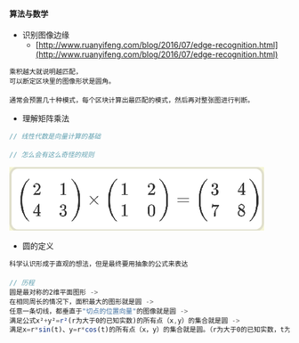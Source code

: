#### 算法与数学

* 识别图像边缘
  * [http://www.ruanyifeng.com/blog/2016/07/edge-recognition.html](http://www.ruanyifeng.com/blog/2016/07/edge-recognition.html)

```js
乘积越大就说明越匹配，
可以断定区块里的图像形状是圆角。

通常会预置几十种模式，每个区块计算出最匹配的模式，然后再对整张图进行判断。
```

* 理解矩阵乘法

```js
// 线性代数是向量计算的基础

// 怎么会有这么奇怪的规则
```

![](/assets/matrix-mul.png)

* 圆的定义

```js
科学认识形成于直观的想法，但是最终要用抽象的公式来表达

// 历程
圆是最对称的2维平面图形 ->
在相同周长的情况下，面积最大的图形就是圆 ->
任意一条切线，都垂直于"切点的位置向量"的图像就是圆 ->
满足公式x²+y²=r²(r为大于0的已知实数)的所有点（x,y）的集合就是圆 ->
满足x=r*sin(t)、y=r*cos(t)的所有点（x，y）的集合就是圆。（r为大于0的已知实数，t为任意实数。） // 参数方程式
```



